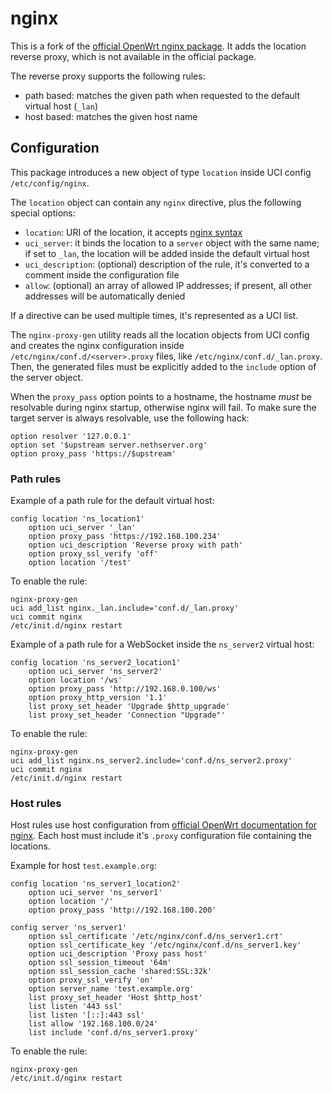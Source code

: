 # nginx

This is a fork of the [official OpenWrt nginx package](https://github.com/openwrt/packages/tree/master/net/nginx).
It adds the location reverse proxy, which is not available in the official package.

The reverse proxy supports the following rules:

- path based: matches the given path when requested to the default virtual host (`_lan`)
- host based: matches the given host name

## Configuration

This package introduces a new object of type `location` inside UCI config `/etc/config/nginx`.

The `location` object can contain any `nginx` directive, plus the following special options:

- `location`: URI of the location, it accepts [nginx syntax](http://nginx.org/en/docs/http/ngx_http_core_module.html#location)
- `uci_server`: it binds the location to a `server` object with the same name; if set to `_lan`,  the location will be added inside the default virtual host
- `uci_description`: (optional) description of the rule, it's converted to a comment inside the configuration file
- `allow`: (optional) an array of allowed IP addresses; if present, all other addresses will be automatically denied

If a directive can be used multiple times, it's represented as a UCI list.

The `nginx-proxy-gen` utility reads all the location objects from UCI config and creates the nginx configuration
inside `/etc/nginx/conf.d/<server>.proxy` files, like `/etc/nginx/conf.d/_lan.proxy`.
Then, the generated files must be explicitly added to the `include` option of the server object.

When the `proxy_pass` option points to a hostname, the hostname *must* be resolvable during
nginx startup, otherwise nginx will fail.
To make sure the target server is always resolvable, use the following hack:
```
option resolver '127.0.0.1'
option set '$upstream server.nethserver.org'
option proxy_pass 'https://$upstream'
```

### Path rules

Example of a path rule for the default virtual host:
```
config location 'ns_location1'
	option uci_server '_lan'
	option proxy_pass 'https://192.168.100.234'
	option uci_description 'Reverse proxy with path'
	option proxy_ssl_verify 'off'
	option location '/test'
```

To enable the rule:
```
nginx-proxy-gen
uci add_list nginx._lan.include='conf.d/_lan.proxy'
uci commit nginx
/etc/init.d/nginx restart
```

Example of a path rule for a WebSocket inside the `ns_server2` virtual host:
```
config location 'ns_server2_location1'
	option uci_server 'ns_server2'
	option location '/ws'
	option proxy_pass 'http://192.168.0.100/ws'
	option proxy_http_version '1.1'
	list proxy_set_header 'Upgrade $http_upgrade'
	list proxy_set_header 'Connection "Upgrade"'
``` 

To enable the rule:
```
nginx-proxy-gen
uci add_list nginx.ns_server2.include='conf.d/ns_server2.proxy'
uci commit nginx
/etc/init.d/nginx restart
```

### Host rules

Host rules use host configuration from [official OpenWrt documentation for nginx](https://openwrt.org/docs/guide-user/services/webserver/nginx).
Each host must include it's `.proxy` configuration file containing the locations.

Example for host `test.example.org`:
```
config location 'ns_server1_location2'
	option uci_server 'ns_server1'
	option location '/'
	option proxy_pass 'http://192.168.100.200'

config server 'ns_server1'
	option ssl_certificate '/etc/nginx/conf.d/ns_server1.crt'
	option ssl_certificate_key '/etc/nginx/conf.d/ns_server1.key'
	option uci_description 'Proxy pass host'
	option ssl_session_timeout '64m'
	option ssl_session_cache 'shared:SSL:32k'
	option proxy_ssl_verify 'on'
	option server_name 'test.example.org'
	list proxy_set_header 'Host $http_host'
	list listen '443 ssl'
	list listen '[::]:443 ssl'
	list allow '192.168.100.0/24'
    list include 'conf.d/ns_server1.proxy'
```

To enable the rule:
```
nginx-proxy-gen
/etc/init.d/nginx restart
```
